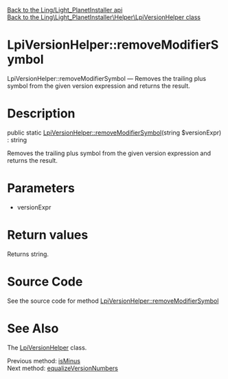 [Back to the Ling/Light_PlanetInstaller api](https://github.com/lingtalfi/Light_PlanetInstaller/blob/master/doc/api/Ling/Light_PlanetInstaller.md)<br>
[Back to the Ling\Light_PlanetInstaller\Helper\LpiVersionHelper class](https://github.com/lingtalfi/Light_PlanetInstaller/blob/master/doc/api/Ling/Light_PlanetInstaller/Helper/LpiVersionHelper.md)


LpiVersionHelper::removeModifierSymbol
================



LpiVersionHelper::removeModifierSymbol — Removes the trailing plus symbol from the given version expression and returns the result.




Description
================


public static [LpiVersionHelper::removeModifierSymbol](https://github.com/lingtalfi/Light_PlanetInstaller/blob/master/doc/api/Ling/Light_PlanetInstaller/Helper/LpiVersionHelper/removeModifierSymbol.md)(string $versionExpr) : string




Removes the trailing plus symbol from the given version expression and returns the result.




Parameters
================


- versionExpr

    


Return values
================

Returns string.








Source Code
===========
See the source code for method [LpiVersionHelper::removeModifierSymbol](https://github.com/lingtalfi/Light_PlanetInstaller/blob/master/Helper/LpiVersionHelper.php#L296-L299)


See Also
================

The [LpiVersionHelper](https://github.com/lingtalfi/Light_PlanetInstaller/blob/master/doc/api/Ling/Light_PlanetInstaller/Helper/LpiVersionHelper.md) class.

Previous method: [isMinus](https://github.com/lingtalfi/Light_PlanetInstaller/blob/master/doc/api/Ling/Light_PlanetInstaller/Helper/LpiVersionHelper/isMinus.md)<br>Next method: [equalizeVersionNumbers](https://github.com/lingtalfi/Light_PlanetInstaller/blob/master/doc/api/Ling/Light_PlanetInstaller/Helper/LpiVersionHelper/equalizeVersionNumbers.md)<br>

